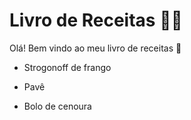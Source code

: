 # Livro de Receitas :woman_cook:

Olá! Bem vindo ao meu livro de receitas :wave:

- Strogonoff de frango

- Pavê

- Bolo de cenoura

  

 
